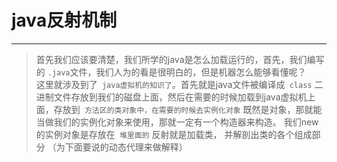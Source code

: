 # java反射机制
---
> 首先我们应该要清楚，我们所学的java是怎么加载运行的，首先，我们编写的 ``` .java ```文件，我们人为的看是很明白的，但是机器怎么能够看懂呢？  
这里就涉及到了``` java虚拟机的知识了```。首先就是java文件被编译成``` class``` 二进制文件存放到我们的磁盘上面，然后在需要的时候加载到java虚拟机上面，存放到``` 方法区的类对象中，在需要的时候去实例化对象``` 
既然是对象，那就能当做我们的实例化对象来使用，那就一定有一个构造器来构造。   我们new的实例对象是存放在``` 堆里面的``` 反射就是加载类，
并解剖出类的各个组成部分   （为下面要说的动态代理来做解释）